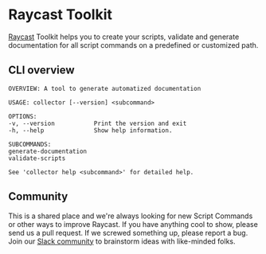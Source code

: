 # Raycast Toolkit

[Raycast](https://raycast.com) Toolkit helps you to create your scripts, validate and generate documentation for all script commands on a predefined or customized path.  

## CLI overview

```shell
OVERVIEW: A tool to generate automatized documentation

USAGE: collector [--version] <subcommand>

OPTIONS:
-v, --version           Print the version and exit
-h, --help              Show help information.

SUBCOMMANDS:
generate-documentation
validate-scripts

See 'collector help <subcommand>' for detailed help.
```

## Community

This is a shared place and we're always looking for new Script Commands or other ways to improve Raycast. If you have anything cool to show, please send us a pull request. If we screwed something up, please report a bug. Join our [Slack community](https://join.slack.com/t/raycastcommunity/shared_invite/zt-hhzj9i4m-D5~HwnTRsJKrcZmVDJ4mkg) to brainstorm ideas with like-minded folks.
